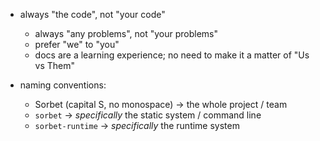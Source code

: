 - always "the code", not "your code"
  - always "any problems", not "your problems"
  - prefer "we" to "you"
  - docs are a learning experience; no need to make it a matter of "Us vs Them"

- naming conventions:
  - Sorbet (capital S, no monospace) → the whole project / team
  - `sorbet` → *specifically* the static system / command line
  - `sorbet-runtime` → *specifically* the runtime system
